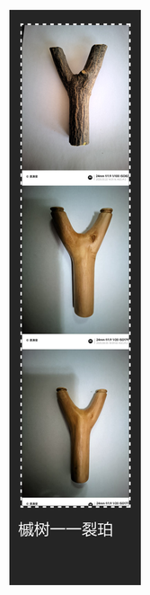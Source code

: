 ![Image](https://raw.githubusercontent.com/bentaoan/bentaoan/refs/heads/main/img/3_%E5%89%AF%E6%9C%AC.jpg)
